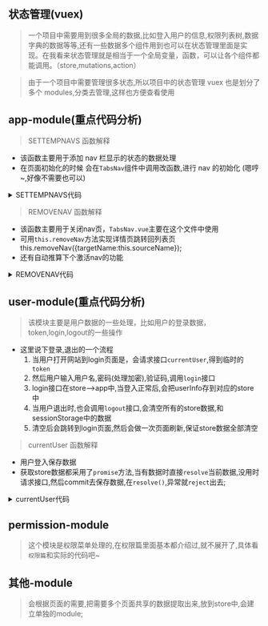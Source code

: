 ## 状态管理(vuex)

> 一个项目中需要用到很多全局的数据,比如登入用户的信息,权限列表树,数据字典的数据等等,还有一些数据多个组件用到也可以在状态管理里面是实现。在我看来状态管理就是相当于一个全局变量，函数，可以让各个组件都能调用。（store,mutations,action）

> 由于一个项目中需要管理很多状态,所以项目中的状态管理 vuex 也是划分了多个 modules,分类去管理,这样也方便查看使用

## app-module(重点代码分析)

> SETTEMPNAVS 函数解释

- 该函数主要用于添加 nav 栏显示的状态的数据处理
- 在页面初始化的时候 会在`TabsNav`组件中调用改函数,进行 nav 的初始化 (嗯哼~,好像不需要也可以)

<details>
<summary>SETTEMPNAVS代码</summary>

```js
 state: {
    activeNav: '', //激活name
    tempNavs: [], // 临时导航
    cachedViews: [], // 缓存Views
    auth: {},
    iconlist: [],
    leftMenu: []
}
// 添加或设置tab
let reverseComponentName = (str) => str.replace(/(\/|\.)/g, '');
SETTEMPNAVS: (state, item) => {
  if (item instanceof Array) {
    state.tempNavs = item; // 导航栏
    state.cachedViews = item.filter(data => data.meta.cache).map(data => reverseComponentName(data.name)); //缓存组件名称,去除'/''.'这种字符
    return;
  }
  let indexNo = 0, //当前选中的编号
    notInclude = true;
  state.tempNavs.forEach((data, index) => {
    data.name === state.activeNav && (indexNo = index); //当前选中的编号,添加tempNavs使用
    // 已包含
    if (data.name === item.name) { //当遇到相同的name,则进行合并,主要是详情页部分,url相同,但参数不同这些情况
      Object.assign(data, item);
      notInclude = false;
    }
  });
  if (notInclude) { //如果是新的导航栏,需要添加到当前选中栏的后面,indexNo + 1登录之后默认会跳转到首页,就会有个首页导航栏
    state.tempNavs.splice(indexNo + 1, 0, { ...item });
  }
  state.activeNav = item.name; //重新初始化激活的name
  let cacheName = reverseComponentName(item.name);//缓存组件名称,去除'/''.'这种字符
  if (item.meta.cache && !state.cachedViews.includes(cacheName)) {
    state.cachedViews.push(cacheName); //添加缓存组件名称,keep-alive组件使用
  }
};
```

</details>

> REMOVENAV 函数解释

- 该函数主要用于关闭nav页，`TabsNav.vue`主要在这个文件中使用
- 可用`this.removeNav`方法实现详情页跳转回列表页 this.removeNav({targetName:this.sourceName});
- 还有自动推算下个激活nav的功能

<details>
<summary>REMOVENAV代码</summary>

```js
 state: {
    activeNav: '', //激活name
    tempNavs: [], // 临时导航
    cachedViews: [], // 缓存Views
    auth: {},
    iconlist: [],
    leftMenu: []
}
// 添加或设置tab
let reverseComponentName = (str) => str.replace(/(\/|\.)/g, '');
//obj={
// targetName:'', 需要跳转的router nam
// closeName:'',  需要移除的router nam，默认上次激活的activeNav
// }
REMOVENAV: (state, obj) => {
    let tabs = state.tempNavs; //获取tempNavs保存的数据
    if (tabs.length === 1) { //只有一条时退出，保证首页不被删除
        return;
    }
    let { closeName, targetName } = { closeName: state.activeNav, ...obj };
    // 算出下一个激活router name
    //作用就是删除当前激活的tab时会做一个计算，把当前的下一个或前一个作为下个激活的tab
    if (closeName === state.activeNav && !targetName) {
        tabs.forEach((tab, index) => {
            if (tab.name === closeName) {
                let nextTab = tabs[index + 1] || tabs[index - 1];
                if (nextTab) {
                    targetName = nextTab.name;
                }
            }
        });
    }
    targetName && (state.activeNav = targetName);
    state.tempNavs = tabs.filter(tab => tab.name !== closeName); //过滤
    let cacheName = reverseComponentName(closeName);
    for (const i of state.cachedViews) { //去除当前页面的缓存
        if (i === cacheName) {
            const index = state.cachedViews.indexOf(i);
            state.cachedViews.splice(index, 1);
            break;
        }
    }
}
```
</details>



## user-module(重点代码分析)

> 该模块主要是用户数据的一些处理，比如用户的登录数据，token,login,logout的一些操作
* 这里说下登录,退出的一个流程
    1. 当用户打开网站到login页面是，会请求接口`currentUser`,得到临时的`token`
    2. 然后用户输入用户名,密码(处理加密),验证码,调用`login`接口
    3. login接口在store-->app中,当登入正常后,会把userInfo存到对应的store中
    4. 当用户退出时,也会调用`logout`接口,会清空所有的store数据,和sessionStorage中的数据
    5. 清空后会跳转到login页面,然后会做一次页面刷新,保证store数据全部清空


> currentUser 函数解释


- 用户登入保存数据
- 获取store数据都采用了`promise`方法,当有数据时直接`resolve`当前数据,没用时请求接口,然后commit去保存数据,在`resolve()`,异常就`reject`出去;

<details>
<summary>currentUser代码</summary>

```js
 state: {
     userInfo: { //用户信息
        avator: '',
        userName: ''
    }, // 用户信息
    menuList: null, // 用户权限菜单
    routers: null, // 路由
    buttons: null, // 按钮权限
    collectList: []// 员工常用菜单
}

//refresh是是否强制去请求,获取最新的数据,默认false
currentUser ({ commit, state }, refresh = false) {
    return new Promise((resolve, reject) => {
        //先判断是否有数据,有就resolve,没就请求
        state.userInfo && state.userInfo.enterpriseNo && !refresh
            ? resolve(state.userInfo) // 判断是否需要去请求
            : Http('currentUser', {
                token: state.userInfo ? state.userInfo.token : ''
            }).then(
                result => {
                // 获取token 获取登录信息
                    let user = result.data || {};
                    commit('CHANGEUSER', user);
                    resolve(user);
                },
                err => {
                    reject(err);
                }
            );
    });
}
```
</details>

##  permission-module
> 这个模块是权限菜单处理的,在权限篇里面基本都介绍过,就不展开了,具体看`权限篇`和实际的代码吧~

##  其他-module
> 会根据页面的需要,把需要多个页面共享的数据提取出来,放到store中,会建立单独的module;